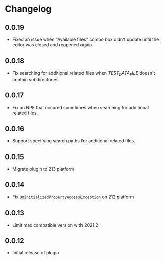 <!-- Keep a Changelog guide -> https://keepachangelog.com -->

# Changelog

## 0.0.19
- Fixed an issue when "Available files" combo box didn't update until the editor was closed and reopened again.

## 0.0.18
- Fix searching for additional related files when $TEST_DATA_FILE$ doesn't contain subdirectories.

## 0.0.17
- Fix an NPE that occured sometimes when searching for additional related files.

## 0.0.16
- Support specifying search paths for additional related files.

## 0.0.15
- Migrate plugin to 213 platform

## 0.0.14
- Fix `UninitializedPropertyAccessException` on 212 platform

## 0.0.13
- Limit max compatible version with 2021.2 

## 0.0.12
- Initial release of plugin
